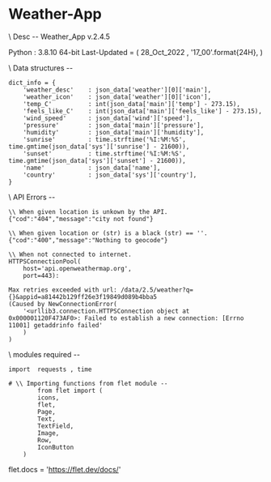 # Weather-App
 
\\ Desc -- Weather_App v.2.4.5

Python : 3.8.10 64-bit
Last-Updated  = (
    28_Oct_2022 ,
    '17_00'.format{24H},
)




\\ Data structures -- 

    dict_info = {
        'weather_desc'    : json_data['weather'][0]['main'],
        'weather_icon'    : json_data['weather'][0]['icon'],
        'temp_C'          : int(json_data['main']['temp'] - 273.15),
        'feels_like_C'    : int(json_data['main']['feels_like'] - 273.15),
        'wind_speed'      : json_data['wind']['speed'],
        'pressure'        : json_data['main']['pressure'],
        'humidity'        : json_data['main']['humidity'],
        'sunrise'         : time.strftime('%I:%M:%S', time.gmtime(json_data['sys']['sunrise'] - 21600)),
        'sunset'          : time.strftime('%I:%M:%S', time.gmtime(json_data['sys']['sunset'] - 21600)),
        'name'            : json_data['name'],
        'country'         : json_data['sys']['country'],                                                
    } 

                    

   
\\ API Errors --       

    \\ When given location is unkown by the API.
    {"cod":"404","message":"city not found"}

    \\ When given location or (str) is a black (str) == ''.
    {"cod":"400","message":"Nothing to geocode"}

    \\ When not connected to internet.
    HTTPSConnectionPool(
        host='api.openweathermap.org',
        port=443): 

    Max retries exceeded with url: /data/2.5/weather?q={}&appid=a81442b129ff26e3f19849d089b4bba5 
    (Caused by NewConnectionError(
        '<urllib3.connection.HTTPSConnection object at 0x000001120F473AF0>: Failed to establish a new connection: [Errno 11001] getaddrinfo failed'
        )
    )




\\ modules required --

    import  requests , time

    # \\ Importing functions from flet module -- 
            from flet import (
            icons,
            flet,
            Page,
            Text,
            TextField,
            Image,
            Row,
            IconButton
        )
                                                                                          

flet.docs = 'https://flet.dev/docs/'                                                                                               